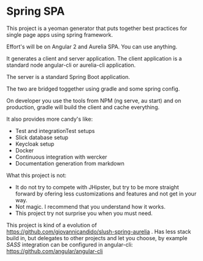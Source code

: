 # Spring SPA

This project is a yeoman generator that puts together best practices for single page 
apps using spring framework.

Effort's will be on Angular 2 and Aurelia SPA. You can use anything.

It generates a client and server application. The client application is a standard
node angular-cli or aurelia-cli application.

The server is a standard Spring Boot application.

The two are bridged toggether using gradle and some spring config.

On developer you use the tools from NPM (ng serve, au start) and on production,
gradle will build the client and cache everything.

It also provides more candy's like:

- Test and integrationTest setups
- Slick database setup
- Keycloak setup
- Docker
- Continuous integration with wercker
- Documentation generation from markdown

What this project is not:

 - It do not try to compete with JHipster, but try to be more straight forward 
 by ofering less customizations and features and not get in your way.
 - Not magic. I recommend that you understand how it works.
 - This project try not surprise you when you must need.

 This project is kind of a evolution of https://github.com/giovannicandido/slush-spring-aurelia
 . Has less stack build in, but delegates to other projects and let you choose, 
 by example *SASS* integration can be configured in angular-cli: https://github.com/angular/angular-cli